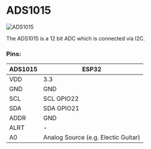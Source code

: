 # ADS1015

![ADS1015](https://pschatzmann.github.io/arduino-audio-tools/doc/resources/ads1015.jpeg)

The ADS1015 is a 12 bit ADC which is connected via I2C.

### Pins:
 
| ADS1015 | ESP32
|---------|---------------
| VDD     | 3.3
| GND     | GND
| SCL     | SCL GPIO22
| SDA     | SDA GPIO21
| ADDR    | GND  
| ALRT    | -
| A0      | Analog Source (e.g. Electic Guitar) 
